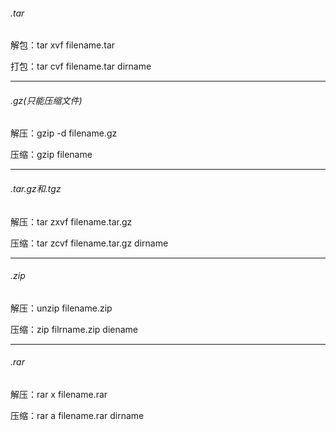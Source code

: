 ###### .tar

解包：tar xvf filename.tar

打包：tar cvf filename.tar dirname

---

###### .gz(只能压缩文件)

解压：gzip -d filename.gz

压缩：gzip filename

---

###### .tar.gz和.tgz

解压：tar zxvf filename.tar.gz

压缩：tar zcvf filename.tar.gz dirname

---

###### .zip

解压：unzip filename.zip

压缩：zip filrname.zip diename

---

###### .rar

解压：rar x filename.rar

压缩：rar a filename.rar dirname